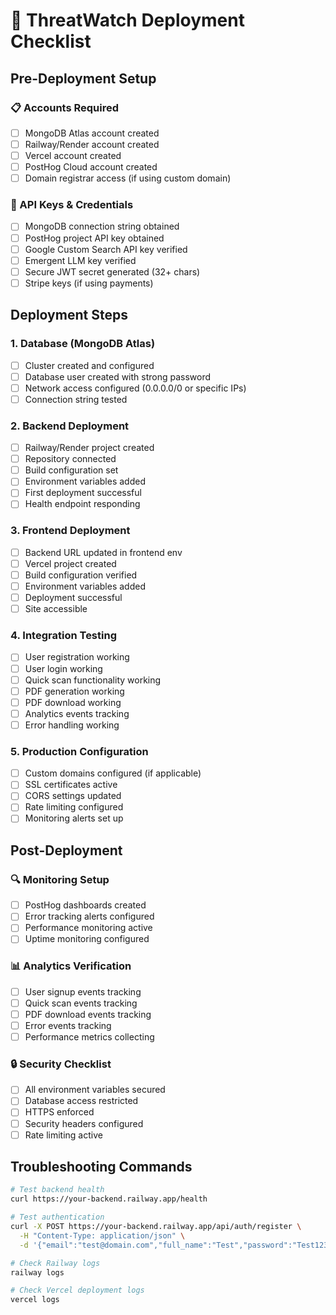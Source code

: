 # 🚀 ThreatWatch Deployment Checklist

## Pre-Deployment Setup

### 📋 Accounts Required
- [ ] MongoDB Atlas account created
- [ ] Railway/Render account created  
- [ ] Vercel account created
- [ ] PostHog Cloud account created
- [ ] Domain registrar access (if using custom domain)

### 🔑 API Keys & Credentials
- [ ] MongoDB connection string obtained
- [ ] PostHog project API key obtained
- [ ] Google Custom Search API key verified
- [ ] Emergent LLM key verified
- [ ] Secure JWT secret generated (32+ chars)
- [ ] Stripe keys (if using payments)

## Deployment Steps

### 1. Database (MongoDB Atlas)
- [ ] Cluster created and configured
- [ ] Database user created with strong password
- [ ] Network access configured (0.0.0.0/0 or specific IPs)
- [ ] Connection string tested

### 2. Backend Deployment
- [ ] Railway/Render project created
- [ ] Repository connected
- [ ] Build configuration set
- [ ] Environment variables added
- [ ] First deployment successful
- [ ] Health endpoint responding

### 3. Frontend Deployment  
- [ ] Backend URL updated in frontend env
- [ ] Vercel project created
- [ ] Build configuration verified
- [ ] Environment variables added
- [ ] Deployment successful
- [ ] Site accessible

### 4. Integration Testing
- [ ] User registration working
- [ ] User login working
- [ ] Quick scan functionality working
- [ ] PDF generation working
- [ ] PDF download working
- [ ] Analytics events tracking
- [ ] Error handling working

### 5. Production Configuration
- [ ] Custom domains configured (if applicable)
- [ ] SSL certificates active
- [ ] CORS settings updated
- [ ] Rate limiting configured
- [ ] Monitoring alerts set up

## Post-Deployment

### 🔍 Monitoring Setup
- [ ] PostHog dashboards created
- [ ] Error tracking alerts configured
- [ ] Performance monitoring active
- [ ] Uptime monitoring configured

### 📊 Analytics Verification
- [ ] User signup events tracking
- [ ] Quick scan events tracking  
- [ ] PDF download events tracking
- [ ] Error events tracking
- [ ] Performance metrics collecting

### 🔒 Security Checklist
- [ ] All environment variables secured
- [ ] Database access restricted
- [ ] HTTPS enforced
- [ ] Security headers configured
- [ ] Rate limiting active

## Troubleshooting Commands

```bash
# Test backend health
curl https://your-backend.railway.app/health

# Test authentication
curl -X POST https://your-backend.railway.app/api/auth/register \
  -H "Content-Type: application/json" \
  -d '{"email":"test@domain.com","full_name":"Test","password":"Test123","confirm_password":"Test123"}'

# Check Railway logs
railway logs

# Check Vercel deployment logs
vercel logs
```

